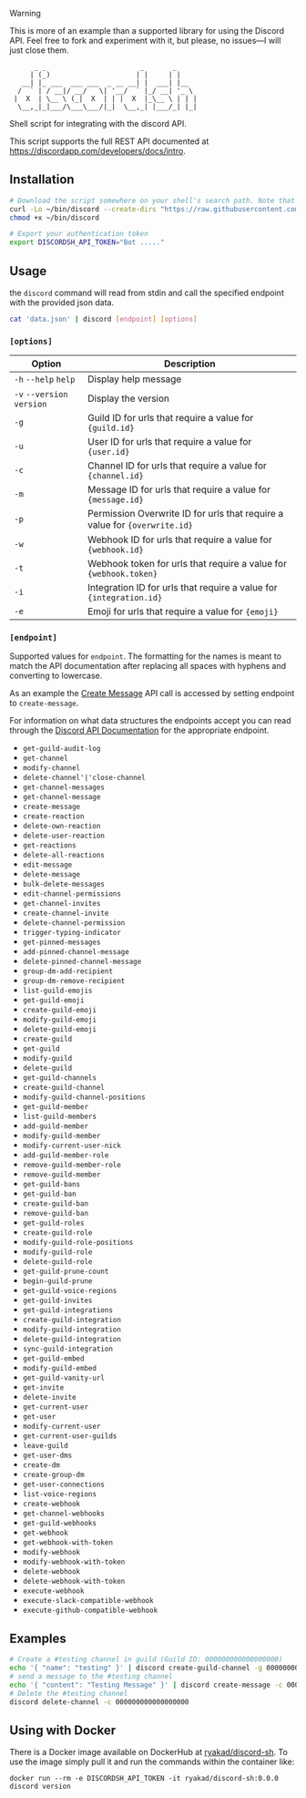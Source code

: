 > [!WARNING]
>
> This is more of an example than a supported library for using the Discord API. Feel free to fork and experiment with it, but please, no issues—I will just close them.

```
      _ _                       _       _
     | (_)                     | |     | |
   __| |_ ___  ___ ___  _ __ __| |  ___| |__
  /  ` | / __|/ __/   \| '__/  ` |_/ __| '_ \
 |  X  | \__ \ (_|  X  | | |  X  |_\__ \ | | |
  \__,_|_|___/\___\___/|_|  \__,_| |___/_| |_|
  ```

Shell script for integrating with the discord API.

This script supports the full REST API documented at <https://discordapp.com/developers/docs/intro>.


## Installation

```sh
# Download the script somewhere on your shell's search path. Note that you may need to add ~/bin/ to your $PATH
curl -Lo ~/bin/discord --create-dirs "https://raw.githubusercontent.com/ryakad/discord-sh/master/bin/discord"
chmod +x ~/bin/discord

# Export your authentication token
export DISCORDSH_API_TOKEN="Bot ....."
```

## Usage

the `discord` command will read from stdin and call the specified endpoint with the provided json data.

```sh
cat 'data.json' | discord [endpoint] [options]
```

### `[options]`

| Option | Description |
| --- | --- |
| `-h` `--help` `help` | Display help message |
| `-v` `--version` `version` | Display the version |
| `-g` | Guild ID for urls that require a value for `{guild.id}` |
| `-u` | User ID for urls that require a value for `{user.id}` |
| `-c` | Channel ID for urls that require a value for `{channel.id}` |
| `-m` | Message ID for urls that require a value for `{message.id}` |
| `-p` | Permission Overwrite ID for urls that require a value for `{overwrite.id}` |
| `-w` | Webhook ID for urls that require a value for `{webhook.id}` |
| `-t` | Webhook token for urls that require a value for `{webhook.token}` |
| `-i` | Integration ID for urls that require a value for `{integration.id}` |
| `-e` | Emoji for urls that require a value for `{emoji}` |

### `[endpoint]`

Supported values for `endpoint`. The formatting for the names is meant to match the API documentation after replacing all spaces with hyphens and converting to lowercase.

As an example the [Create Message](https://discordapp.com/developers/docs/resources/channel#create-message) API call is accessed by setting endpoint to `create-message`.

For information on what data structures the endpoints accept you can read through the [Discord API Documentation](https://discordapp.com/developers/docs/reference) for the appropriate endpoint.

* `get-guild-audit-log`
* `get-channel`
* `modify-channel`
* `delete-channel'|'close-channel`
* `get-channel-messages`
* `get-channel-message`
* `create-message`
* `create-reaction`
* `delete-own-reaction`
* `delete-user-reaction`
* `get-reactions`
* `delete-all-reactions`
* `edit-message`
* `delete-message`
* `bulk-delete-messages`
* `edit-channel-permissions`
* `get-channel-invites`
* `create-channel-invite`
* `delete-channel-permission`
* `trigger-typing-indicator`
* `get-pinned-messages`
* `add-pinned-channel-message`
* `delete-pinned-channel-message`
* `group-dm-add-recipient`
* `group-dm-remove-recipient`
* `list-guild-emojis`
* `get-guild-emoji`
* `create-guild-emoji`
* `modify-guild-emoji`
* `delete-guild-emoji`
* `create-guild`
* `get-guild`
* `modify-guild`
* `delete-guild`
* `get-guild-channels`
* `create-guild-channel`
* `modify-guild-channel-positions`
* `get-guild-member`
* `list-guild-members`
* `add-guild-member`
* `modify-guild-member`
* `modify-current-user-nick`
* `add-guild-member-role`
* `remove-guild-member-role`
* `remove-guild-member`
* `get-guild-bans`
* `get-guild-ban`
* `create-guild-ban`
* `remove-guild-ban`
* `get-guild-roles`
* `create-guild-role`
* `modify-guild-role-positions`
* `modify-guild-role`
* `delete-guild-role`
* `get-guild-prune-count`
* `begin-guild-prune`
* `get-guild-voice-regions`
* `get-guild-invites`
* `get-guild-integrations`
* `create-guild-integration`
* `modify-guild-integration`
* `delete-guild-integration`
* `sync-guild-integration`
* `get-guild-embed`
* `modify-guild-embed`
* `get-guild-vanity-url`
* `get-invite`
* `delete-invite`
* `get-current-user`
* `get-user`
* `modify-current-user`
* `get-current-user-guilds`
* `leave-guild`
* `get-user-dms`
* `create-dm`
* `create-group-dm`
* `get-user-connections`
* `list-voice-regions`
* `create-webhook`
* `get-channel-webhooks`
* `get-guild-webhooks`
* `get-webhook`
* `get-webhook-with-token`
* `modify-webhook`
* `modify-webhook-with-token`
* `delete-webhook`
* `delete-webhook-with-token`
* `execute-webhook`
* `execute-slack-compatible-webhook`
* `execute-github-compatible-webhook`

## Examples

```sh
# Create a #testing channel in guild (Guild ID: 000000000000000000)
echo '{ "name": "testing" }' | discord create-guild-channel -g 000000000000000000
# send a message to the #testing channel
echo '{ "content": "Testing Message" }' | discord create-message -c 000000000000000000
# Delete the #testing channel
discord delete-channel -c 000000000000000000
```

## Using with Docker

There is a Docker image available on DockerHub at [ryakad/discord-sh](https://hub.docker.com/r/ryakad/discord-sh/). To use the image simply pull it and run the commands within the container like:

```
docker run --rm -e DISCORDSH_API_TOKEN -it ryakad/discord-sh:0.0.0 discord version
```
